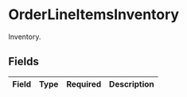 # OrderLineItemsInventory

Inventory.


## Fields

| Field       | Type        | Required    | Description |
| ----------- | ----------- | ----------- | ----------- |